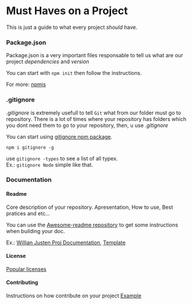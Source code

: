 # Must Haves on a Project

This is just a guide to what every project _should_ have.

### Package.json
Package.json is a very important files responsable to tell us what are our project _dependencies_ and _version_

You can start with `npm init` then follow the instructions.

For more: [npmjs](https://docs.npmjs.com)

### .gitignore
*.gitignore* is extremely usefull to tell `Git` what from our folder must go to repository. There is a lot of times where your repository has folders which you dont need them to go to your repository, then, u use _.gitignore_

You can start using [gitignore npm package](https://www.npmjs.com/package/gitignore).

`npm i gitignore -g`

use `gitignore -types` to see a list of all typex. <br>
Ex.: `gitignore Node` simple like that.

### Documentation
#### Readme
Core description of your repository. Apresentation, How to use, Best pratices and etc... 

You can use the [Awesome-readme repository](https://github.com/matiassingers/awesome-readme) to get some instructions when building your doc.

Ex.: [Willian Justen Proj Documentation](https://github.com/lyef/lyef-react-component), [Template](https://gist.github.com/PurpleBooth/109311bb0361f32d87a2)

#### License
[Popular licenses](https://opensource.org/licenses)

#### Contributing
Instructions on how contribute on your project
[Example](https://github.com/lyef/lyef-react-component/blob/master/CONTRIBUTING.md)
